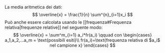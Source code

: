 La media aritmetica dei dati:
$$
\overline{x} = \frac{1}{n} \sum^{n}_{i=1}x_i
$$
Può anche essere calcolata usando le [[frequenza#Frequenza relativa|frequenze relative]] nel seguente modo:
$$
\overline{x} = \sum^m_{i=1} a_i*fr(a_i) \qquad con
\begin{cases}
a_1,a_2,...a_m = \text{possibili esiti}\\
fr(a_i)=\text{frequenza relativa di $a_i$ nel campione x}
\end{cases}
$$
